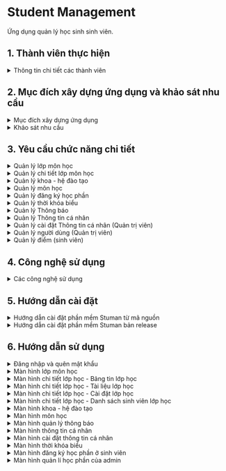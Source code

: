 # Student Management

Ứng dụng quản lý học sinh sinh viên.

## 1. Thành viên thực hiện

<details>
  <summary>Thông tin chi tiết các thành viên</summary>

| STT | MSSV     | Họ và tên                                                  | Lớp      |
| --- | -------- | ---------------------------------------------------------- | -------- |
| 0   | 19522424 | [Lê Hữu Trung](https://github.com/lehuutrung1412)          | KHTN2019 |
| 1   | 19520354 | [Ngô Quang Vinh](https://github.com/vinhqngo5)             | KHTN2019 |
| 2   | 19521300 | [Nguyễn Đỗ Mạnh Cường](https://github.com/cuongnguyen1402) | KHTN2019 |
| 3   | 19521178 | [Nguyễn Đình Bình An](https://github.com/19521178)         | KHTN2019 |
| 4   | 19520257 | [Hứa Thanh Tân](https://github.com/htthtt12t1)             | KHTN2019 |

</details>

## 2. Mục đích xây dựng ứng dụng và khảo sát nhu cầu

<details>
  <summary>Mục đích xây dựng ứng dụng</summary>

- Xây dựng một nền tảng tất cả trong một. Người quản trị, giáo viên, sinh viên có thể sử dụng công cụ để học tập trực tuyến, tra cứu kết quả học tập, đăng ký học phần, quản trị đào tạo, ...
- Nâng cao tính chính xác, bảo mật trong quản lý thông tin sinh viên.
- Thay thế các ứng dụng quản lý đã lỗi thời.
- Giao diện, luồng xử lý phù hợp hơn với nhu cầu của người sử dụng.
</details>

<details>
  <summary>Khảo sát nhu cầu</summary>

- Nhu cầu của quản trị viên

  - Quản lý đào tạo bao gồm: lớp môn học, khoa - hệ đào tạo, môn học.
  - Quản lý danh sách sinh viên, giáo viên, quản trị viên.
  - Thêm thông báo đến từng đối tượng trong hệ thống.
  - Tạo đợt đăng ký học phần.
  - Thêm các trường thông tin mới cho sinh viên, giáo viên.
  - Tính bảo mật thông tin cao.

- Nhu cầu của giáo viên
  | ![](./ReadmeAssets/NhuCauGiaoVien.png) |
  |:--:|
  | _Nhu cầu sử dụng ứng dụng của giáo viên_ |

  - Chỉnh sửa, cập nhật thông tin cá nhân.
  - Xem lịch, thời khóa biểu giảng dạy.
  - Đăng thông báo các lớp đang giảng dạy.
  - Thêm điểm cho sinh viên.
  - Thêm deadline và tài liệu tham khảo.
  - Mở khảo sát lớp học.
  - Chức năng nhắn tin trong lớp học.

- Nhu cầu của sinh viên
  | ![](./ReadmeAssets/NhuCauSinhVien.png) |
  |:--:|
  | _Nhu cầu sử dụng ứng dụng của sinh viên_ |

  - Chỉnh sửa, cập nhật thông tin cá nhân.
  - Xem lớp môn học đã và đang học.
  - Xem thời khóa biểu, lịch thi.
  - Xem kết quả học tập, điểm rèn luyện.
  - Đăng ký học phần.
  - Xem thông báo, xem tài liệu lớp học

  </details>

## 3. Yêu cầu chức năng chi tiết

<details>
  <summary>Quản lý lớp môn học</summary>

- Hiển thị thông tin lớp môn học: môn học, mã môn, sĩ số, giáo viên, thời khóa biểu, …
- Tìm kiếm các lớp môn học theo mã lớp, giáo viên giảng dạy.
- Thêm, sửa, xóa các lớp môn học.
- Hiển thị các lớp môn học theo quyền, theo học kỳ.
- Đi đến trang thông tin chi tiết của lớp môn học.

</details>

<details>
  <summary>Quản lý chi tiết lớp môn học</summary>
  
- Bảng tin lớp học
  - Thêm, sửa, xóa bài đăng.
  - Tạo thông báo khi đăng bài.
  - Đăng bài kèm hình ảnh.
  - Thêm, sửa, xóa bình luận của bài đăng.
  - Tạo thông báo khi bình luận bài đăng.
- Lịch học, báo nghỉ, báo bù
  - Xem lịch học, lịch nghỉ, lịch bù.
  - Thêm ngày nghỉ học, ngày học bù.
  - Xóa ngày nghỉ học, ngày học bù.
  - Tạo thông báo khi báo nghỉ, báo bù.
- Tài liệu lớp học:
  - Thêm, sửa, xóa thư mục.
  - Thêm, sửa, xóa tài liệu.
  - Tải tài liệu.
  - Tải toàn bộ tài liệu lớp học.
  - Tra cứu tài liệu lớp học.
- Danh sách sinh viên lớp học
  - Xem tổng quan, thống kê điểm số sinh viên trong lớp.
  - Xem thông tin sinh viên trong lớp.
  - Thêm sinh viên vào lớp.
  - Xóa sinh viên ra khỏi lớp.
  - Tra cứu sinh viên trong lớp.
  - Thêm, sửa, xóa điểm thành phần cho lớp học.
  - Thêm, sửa, xóa điểm cho sinh viên trong lớp.

</details>

<details>
  <summary>Quản lý khoa - hệ đào tạo</summary>

- Hiển thị thông tin, số lượng sinh viên ứng với từng khoa.
- Hiển thị thông tin, số lượng sinh viên ứng với từng hệ đào tạo.
- Thêm, sửa, xóa khoa.
- Thêm, sửa, xóa hệ đào tạo.
- Tìm kiếm khoa theo tên khoa hoặc theo tên hệ đào tạo mà khoa có.
- Thêm hệ đào tạo tương ứng với khoa.

</details>

<details>
  <summary>Quản lý môn học</summary>

- Hiển thị danh sách và thông tin các môn học : tên môn, mã môn, số tín chỉ, mô tả, …
- Tìm kiếm môn học theo mã môn, tên môn.
- Thêm, sửa, xóa môn học.
- Thêm môn học từ excel.

</details>

<details>
  <summary>Quản lý đăng ký học phần</summary>
  
- Quản trị viên
  - Thêm học kỳ và đóng mở học kỳ.
  - Thêm lớp môn học thủ công hoặc thêm từ file excel.
  - Xem chi tiết, sửa, xóa lớp môn học.
  - Tìm kiếm lớp môn học theo tên môn học, mã lớp học.
- Sinh viên
  - Đăng ký, hủy đăng ký lớp môn học.
  - Trực quan hóa các lớp môn học bằng thời khóa biểu.
  - Đánh dấu những lớp bị trùng giờ học.
  - Tìm kiếm lớp môn học chưa đăng ký theo tên môn học, mã lớp học.

</details>

<details>
  <summary>Quản lý thời khóa biểu</summary>
  
- Hiển thị danh sách các lớp môn học dưới dạng bảng thời khóa biểu.
- Hiển thị các lớp môn học theo quyền (giáo viên, sinh viên), theo học kỳ.

</details>

<details>
  <summary>Quản lý Thông báo</summary>
  
  - Quản trị viên:
    - Thêm, xóa, sửa, xem chi tiết thông báo thông báo.
    - Thêm thông báo nghỉ, thông báo bù
    - Tìm kiếm thông báo theo chủ đề, thời gian, loại thông báo

- Giáo viên:

  - Xem chi tiết thông báo thông báo. - Thêm thông báo nghỉ, thông báo bù
  - Tìm kiếm thông báo theo chủ đề, thời gian, loại thông báo

- Sinh viên:
  - Xem chi tiết thông báo thông báo.
  - Tìm kiếm thông báo theo chủ đề, thời gian, loại thông báo

</details>

<details>
  <summary>Quản lý Thông tin cá nhân</summary>

- Hiển thị thông tin cá nhân của người dùng
- Chỉnh sửa thông tin cá nhân theo quyền

</details>

<details>
  <summary>Quản lý cài đặt Thông tin cá nhân (Quản trị viên)</summary>

- HIển thị các trường thông tin cá nhân theo role
- Thêm, xóa , sửa, ẩn, xem các cài đặt của trường thông tin theo role

</details>

<details>
  <summary>Quản lý người dùng (Quản trị viên)</summary>

- Thiết lập, cung cấp tài khoản và mật khẩu cho người dùng (sinh viên, giáo viên, Quản trị viên).
- Thêm người dùng thủ công và từ file.
- Chỉnh sửa, cập nhật thông tin cho người dùng.
- Tìm kiếm thông tin người dùng.

</details>

<details>
  <summary>Quản lý điểm (sinh viên)</summary>

- Xem bảng điểm sinh viên.
- Xuất bảng điểm sinh viên (future work)

</details>

## 4. Công nghệ sử dụng

<details>
  <summary>Các công nghệ sử dụng</summary>

- Nền tảng: .Net FrameWork, version 4.7.2
- Frontend: C#, XAML, Windows Presentation Foundation (WPF)
- Backend: C#
- ORM FrameWork: ADO.NET Entity FrameWork, version 6.0.0
- Hệ quản trị cơ sở dữ liệu: SQL Server
- Dịch vụ lưu trữ đám mây: Microsoft Azure Cloud, Gofile.io (File server), Imgbb.com (Image server)
- IDE: Microsoft Visual Studio 2019
- UI design tool: Miro
- Thư viện hỗ trợ khác: MaterialDesignXAML, System.Windows.Interactivity.WPF, MathConverter, ExcelDataReader
</details>

## 5. Hướng dẫn cài đặt

<details>
  <summary>Hướng dẫn cài đặt phần mềm Stuman từ mã nguồn</summary>

- Download hoặc clone repo về máy tính.
- Chạy file `SqlServer/script.sql`
- Chạy file `StudentManagement/StudentManagement/StudentManagement.sln` bằng Visual Studio
- Tài khoản mặc định:
  - Tài khoản admin: admin/admin

</details>

<details>
  <summary>Hướng dẫn cài đặt phần mềm Stuman bản release</summary>
  
- Download file zip tại mục release.
- Giải nén file zip và bật kết nối mạng để sử dụng.
- Tài khoản mặc định: 
	- Tài khoản admin: admin/admin

</details>

## 6. Hướng dẫn sử dụng

<details>
  <summary>Đăng nhập và quên mật khẩu</summary>

| ![](./ReadmeAssets/Login.png) | ![](./ReadmeAssets/ForgotPassword.png) |
| :---------------------------: | :------------------------------------: |
|     _Màn hình đăng nhập_      |        _Màn hình quên mật khẩu_        |

1. Nhập tên đăng nhập - textbox
2. Nhập mật khẩu - passwordbox
3. Ghi nhớ đăng nhập - checkbox
4. Đăng nhập - button
5. Chuyển sang màn hình quên mật khẩu - button
6. Nhập Email để xác thực danh tính - textbox
7. Nhập mã OTP được gửi về Email - textbox and button
8. Nhập mật khẩu mới - passwordbox
9. Nhập lại mật khẩu mới - passwordbox

</details>

<details>
  <summary>Màn hình lớp môn học</summary>

| ![](./ReadmeAssets/SubjectClass.png) | ![](./ReadmeAssets/SubjectClassEdit.png) |
| :----------------------------------: | :--------------------------------------: |
|      _Màn hình quản lý lớp học_      |  _Màn hình chỉnh sửa thông tin lớp học_  |

1. Tìm kiếm lớp môn học - textbox
2. Chọn để tìm kiếm lớp môn học theo mã lớp và tên môn - button
3. Chọn để tìm kiếm lớp môn học theo giáo viên - button
4. Chọn học kỳ cần lọc - combobox
5. Đồng bộ với dữ liệu mới trên cloud - button
6. Xem thông tin lớp môn học - button
7. Đến trang thông tin chi tiết lớp học - button
8. Thêm lớp học mới - button
9. Đến giao diện chỉnh sửa lớp học - button
10. Xóa lớp học - button
11. Thay đổi ảnh bìa cho lớp học - button
12. Thay đổi thông tin cho lớp học - textbox, datepicker, combobox
13. Hủy tất cả thay đổi - button
14. Xác nhận thay đổi - button
</details>

<details>
  <summary>Màn hình chi tiết lớp học - Bảng tin lớp học</summary>

|      ![](./ReadmeAssets/Newfeed1.png)       |
| :-----------------------------------------: |
| _Chức năng đăng bài viết mới trong lớp học_ |	

1. Textbox - Nội dung bảng tin
2. Button - Hình ảnh kèm bảng tin
3. Button - Thêm hình ảnh
4. Button - Đăng bảng tin
5. Calendar - Chọn ngày
6. Button - Báo ngày nghỉ/bù
7. Button - Xóa lịch nghỉ/bù trong ngày

|       ![](./ReadmeAssets/Newfeed2.png)       |
| :------------------------------------------: |
| _Chức năng chỉnh sửa bài viết trong lớp học_ |
	
8. Button - Chỉnh sửa bài đăng
9. Button - Xóa bài đăng
10. Button - Chuyển hình ảnh

|       ![](./ReadmeAssets/Newfeed3.png)       |
| :------------------------------------------: |
| _Chức năng bình luận bài viết trong lớp học_ |

11. Button - Ẩn/hiện bình luận
12. Button - Chỉnh sửa bình luận
13. Button - Xóa bình luận
14. Textbox - Nội dung bình luận
15. Button - Đăng bình luận	
	
</details>

<details>
  <summary>Màn hình chi tiết lớp học - Tài liệu lớp học</summary>

|    ![](./ReadmeAssets/FileManager1.png)     |
| :-----------------------------------------: |
| _Chức năng thêm sửa xóa file trong lớp học_ |

1. Textbox - Nội dung tìm kiếm tài liệu
2. Button - Thêm tài liệu
3. Button - Thêm thư mục
4. Button - Tải toàn bộ toàn bộ
5. Button - Xóa tài liệu
6. Button - Tải về tài liệu
7. Button - Đổi tên tài liệu
8. Button - Xóa tài liệu

|     ![](./ReadmeAssets/FileManager2.png)      |
| :-------------------------------------------: |
| _Chức năng thêm sửa xóa folder trong lớp học_ |

9. Button - Thêm tài liệu vào thư mục
10. Button - Xóa thư mục
11. Button - Đổi tên thư mục

</details>

<details>
  <summary>Màn hình chi tiết lớp học - Cài đặt lớp học</summary>

| ![](./ReadmeAssets/SettingSubjectClass.png) |
| :-----------------------------------------: |
|         _Màn hình cài đặt lớp học_          |

1. Textbox - Tên cột điểm thành phần
2. Textbox - Phần trăm cột điểm
3. Button - Xóa cột điểm
4. Button - Thêm cột điểm
5. Button - Lưu

</details>

<details>
  <summary>Màn hình chi tiết lớp học - Danh sách sinh viên lớp học</summary>

| ![](./ReadmeAssets/StudentSubjectClass.png) |  ![](./ReadmeAssets/StudentSubjectClassEdit.png)  |
| :-----------------------------------------: | :-----------------------------------------------: |
|   _Màn hình danh sách sinh viên lớp học_    | _Màn hình chỉnh sửa thông tin học phần sinh viên_ |

1. Textbox - Nội dung tìm kiếm sinh viên
2. Button - Thêm sinh viên
3. Button - Xóa sinh viên
4. Button - Cập nhật điểm sinh viên
5. Textbox - Điểm sinh viên
6. Button - Hủy cập nhật
7. Button - Lưu điểm sinh viên

</details>

<details>
  <summary>Màn hình khoa - hệ đào tạo</summary>

| ![](./ReadmeAssets/TrainingForm.png) | ![](./ReadmeAssets/TrainingFormEdit.png)  |
| :----------------------------------: | :---------------------------------------: |
|    _Màn hình quản lý hệ đào tạo_     | _Màn hình chỉnh sửa thông tin hệ đào tạo_ |

1. Thêm hệ đào tạo mới - button
2. Xem thông tin hệ đào tạo - button
3. Chỉnh sửa thông tin hệ đào tạo - button
4. Xóa hệ đào tạo - button
5. Xóa hệ đào tạo - button
6. Chỉnh sửa thông tin hệ đào tạo - button
7. Nhập tên hệ đào tạo - textbox
8. Số lượng khoa có hệ đào tạo (ứng dụng tự tính toán) - textbox
9. Số lượng sinh viên thuộc hệ đào tạo (ứng dụng tự tính toán) - textbox
10. Hủy bỏ các thay đổi hiện tại - button
11. Xác nhận các thay đổi hiện tại - button

| ![](./ReadmeAssets/Faculty.png) |    ![](./ReadmeAssets/FacultyEdit.png)    |
| :-----------------------------: | :---------------------------------------: |
|  _Màn hình quản lý hệ đào tạo_  | _Màn hình chỉnh sửa thông tin hệ đào tạo_ |

12. Tìm kiếm khoa - textbox
13. Tìm kiếm khoa theo tên khoa - button
14. Tìm kiếm khoa theo hệ đào tạo - button
15. Thêm khoa mới - button
16. Xóa khoa - button
17. Chỉnh sửa thông tin khoa - button
18. Nhập tên khoa - textbox
19. Chọn ngày thành lập khoa - datepicker
20. Số lượng sinh viên thuộc khoa (ứng dụng tự tính toán) - textbox
21. Các hệ đào tạo mà khoa chưa có - combobox
22. Thêm hệ đào tạo mới cho khoa - button
23. Xóa hệ đào tạo thuộc khoa - button
24. Hủy bỏ các thay đổi hiện tại - button
25. Xác nhận các thay đổi hiện tại - button

</details>

<details>
  <summary>Màn hình môn học</summary>

| ![](./ReadmeAssets/Subject.png) |  ![](./ReadmeAssets/SubjectEdit.png)   |
| :-----------------------------: | :------------------------------------: |
|   _Màn hình quản lý môn học_    | _Màn hình chỉnh sửa thông tin môn học_ |

1. Tìm kiếm môn học - textbox
2. Tìm kiếm môn học theo mã môn - textbox
3. Tìm kiếm môn học theo tên môn - textbox
4. Thêm môn học mới - button
5. Thêm môn học mới từ excel- button
6. Hiển thị danh sách môn học - datagrid
7. Chỉnh sửa thông tin môn học - button
8. Xóa môn học - button
9. Nhập tên môn học - textbox
10. Nhập mã môn học - textbox
11. Nhập số tín chỉ của môn học - textbox
12. Nhập mô tả môn học - textbox
13. Hủy bỏ các thay đổi hiện tại - button
14. Xác nhận các thay đổi hiện tại - button

</details>

<details>
  
  <summary>Màn hình quản lý thông báo</summary>

| ![](./ReadmeAssets/Notification.png) | ![](./ReadmeAssets/NotificationEdit.png) |
| :----------------------------------: | :--------------------------------------: |
|     _Màn hình quản lý thông báo_     |      _Màn hình chỉnh sửa thông báo_      |

1. Tìm kiếm theo loại thông báo - combobox
2. Nhập chủ đề theo chủ đề - textbox
3. Nhập ngày tìm kiếm - datepicker
4. Tìm kiếm theo chủ đề, ngày, loại thông báo - button
5. Thêm thông báo - button
6. Xem thông báo bên right side bar - button
7. Xem chi tiết thông báo trong dialog host - button
8. Xoá thông báo - button
9. Sửa thông báo - button
10. Thay đổi thông tin cho thông báo - textbox, textbox, datepicker, combobox
11. Huỷ sửa thông báo - button
12. Lưu cập nhật - button

| ![](./ReadmeAssets/CreateNotification.png) | ![](./ReadmeAssets/NotificationPopupbox.png) |
| :----------------------------------------: | :------------------------------------------: |
|          _Màn hình tạo thông báo_          |          _Popup box xem thông báo_           |

13. Nhập thông tin thông bao - textbox, combobox, datepicker
14. Thêm thông báo - button
15. Huỷ thêm thông báo - button
16. Đánh dấu tất cả đã đọc - button
17. Xem chi tiết thông báo - button
18. Đánh dấu đã đọc - button
19. Đánh dấu chưa đọc - button

</details>

<details>
  <summary>Màn hình thông tin cá nhân</summary>

|   ![](./ReadmeAssets/UserInfo.png)   |  ![](./ReadmeAssets/UserInfoEdit.png)  |
| :----------------------------------: | :------------------------------------: |
| _Màn hình quản lý thông tin cá nhân_ | _Màn hình chỉnh sửa thông tin cá nhân_ |

1. Chỉnh sửa thông tin cá nhân - button
2. Thay đổi ảnh đại diện - button
3. Thêm đổi thông tin - textbox, combobox, datepicker
4. Huỷ thay đổi thông tin - button
5. Lưu thông tin thay đổi - button

</details>

<details>
  <summary>Màn hình cài đặt thông tin cá nhân</summary>

| ![](./ReadmeAssets/SettingUserInfo.png) | ![](./ReadmeAssets/CreateSettingUserInfo.png) |
| :-------------------------------------: | :-------------------------------------------: |
|  _Màn hình cài đặt thông tin cá nhân_   |    _Cửa sổ thêm trường thông tin cá nhân_     |

1. Chọn role cài đặt - radio button
2. Thay đổi thiết lập trường thông tin - textbox, combobox, radio button, button
3. Xoá trường thông tin - button
4. Xoá vĩnh viễn trường thông tin - button
5. Khôi phục trường thông tin - button
6. Thêm trường thông tin - button
7. Xác nhận cài đặt - button
8. Nhập trường thông tin - textbox, combobox, checkbox
9. Thêm trường thông tin - button
10. Huỷ trường thông tin - button

</details>

<details>
  <summary>Màn hình thời khóa biểu</summary>

| ![](./ReadmeAssets/ScheduleTable.png)   |
| :-------------------------------------: |
|  _Màn hình thời khóa biểu_              |

1. Chọn học kỳ - combobox
2. Khuôn thời khóa biểu - textblock, label
3. Đại diện lớp môn học - textblock

</details>

<details>
  <summary>Màn hình đăng ký học phần ở sinh viên</summary>

| ![](./ReadmeAssets/StudentCourseRegistry1.png) |
| :-------------------------------------: |
|  _Màn hình đăng ký học phần khi chọn danh sách_  |

| ![](./ReadmeAssets/StudentCourseRegistry2.png) |
| :-------------------------------------: |
|  _Màn hình đăng ký học phần khi chọn TKB_  |

1. Chọn hiển thị các lớp đã đăng ký dưới dạng danh sách - tag
2. Chọn hiển thị các lớp đã đăng ký dưới dạng thời khóa biểu - tag
3. Hủy đăng ký các lớp được check - button
4. Đăng ký các lớp được check - button
5. Biểu diễn danh sách các lớp đã đăng ký - datagrid
6. Biểu diễn danh sách các lớp chưa đăng ký - datagrid
7. Nhập tên môn hoặc mã lớp để lọc danh sách các lớp chưa đăng ký - textbox
8. Chọn lọc theo tên môn học - button
9. Chọn lọc theo mã lớp học - button
10. Check tất cả lớp học của datagrid tương ứng - checkbox
11. Đưa lớp môn học vào danh sách chuẩn bị đăng ký hoặc chuẩn bị hủy đăng ký - checkbox
12. Đại diện cho lớp đang chọn - textblock
13. Đại diện cho lớp đã check - textblock
14. Đại diện cho lớp đã đăng ký - textblock
15. Khuôn cho thời khóa biểu các lớp đã đăng ký - textblock, label

</details>

<details>
  <summary>Màn hình quản lí học phần của admin</summary>

| ![](./ReadmeAssets/AdminCourseRegistry1.png)   |
| :-------------------------------------: |
|  _Màn hình quản lí học phần ban đầu_            |

| ![](./ReadmeAssets/AdminCourseRegistry2.png)   |
| :-------------------------------------: |
|  _Màn hình tạo học kỳ_            |

| ![](./ReadmeAssets/DialogCreateNewCourse.png)   |
| :-------------------------------------: |
|  _Màn hình tạo thủ công lớp môn học_            |

|   ![](./ReadmeAssets/AdminCourseRegistry3.png)   |  ![](./ReadmeAssets/AdminCourseRegistryRSBItemEdit.png)  |
| :----------------------------------: | :------------------------------------: |
| _Màn hình quản lý học phần_ | _Màn hình chỉnh sửa thông tin lớp môn học_ |

1. Chọn học kỳ - combobox
2. Trạng thái đăng ký học phần của học kỳ được chọn - textblock
3. Hiện popup các trạng thái đăng ký học phần muốn sửa thành - button
4. Mở đăng ký học phần - button
5. Tạm đóng (hoặc chưa mở) đăng ký học phần - button
6. Kết thúc đăng ký học phần - button
7. Hiện popup giao diện tạo học kỳ - button
8. Chọn năm học - combobox
9. Nhập tên học kỳ - textbox
10. Xác nhận tạo học kỳ mới - button
11. Hiện dialog thêm thủ công một môn học - button
12. Chọn môn học - combobox
13. Chọn hệ đào tạo - combobox
14. Chọn giáo viên - combobox
15. Nhập sĩ số tối đa - textbox
16. Chọn thứ trong tuần - combobox
17. Nhập tiết trong ngày - textbox
18. Chọn ngày bắt đầu - datepicker
19. Chọn ngày kết thúc - datepicker
20. Nhập, hiển thị mã lớp môn học - textbox
21. Xác nhận tạo lớp môn học mới - button
22. Đóng dialog thêm thủ công một môn học - button
23. Thêm các lớp môn học từ file Excel - button
24. Xóa các lớp môn học được check - button
25. Xuất danh sách lớp môn học ra file Excel - button
26. Xóa lớp môn học đang chọn - button
27. Sửa lớp môn học đang chọn - button
28. Thông tin tên môn học và lớp môn học đang chọn - textbox
29. Nhập thông tin muốn sửa thành của lớp môn học đang chọn - textbox, combobox, datepicker
30. Thoát khỏi giao diện chỉnh sửa - button
31. Xác nhận thông tin chỉnh sửa - button

</details>